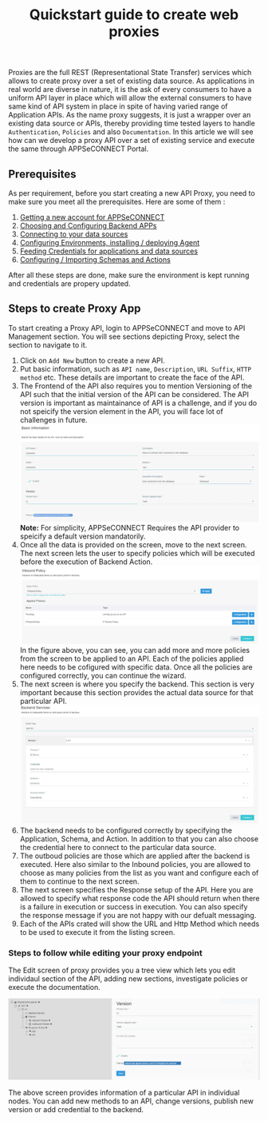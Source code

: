 ﻿---
title: "Quickstart guide to create web proxies"
toc: true
tag: developers
category: "API-Management"
weight: 5
menus: 
    quickstartapi: 
        icon: fa fa-gg
        category: "Quickstart"
        title: "Create Proxy endpoint" 
        identifier: quickstartproxy
---
Proxies are the full REST (Representational State Transfer) services which allows to create proxy
over a set of existing data source. As applications in real world are diverse in nature, it is the 
ask of every consumers to have a uniform API layer in place which will allow the external consumers 
to have same kind of API system in place in spite of having varied range of Application APIs. As the name
proxy suggests, it is just a wrapper over an existing data source or APIs, thereby providing time
tested layers to handle `Authentication`, `Policies` and also `Documentation`. In this article
we will see how can we develop a proxy API over a set of existing service and execute the same through
APPSeCONNECT Portal. 

## Prerequisites

As per requirement, before you start creating a new API Proxy, you need to make sure you meet all the 
prerequisites. Here are some of them : 

1. [Getting a new account for APPSeCONNECT]()
2. [Choosing and Configuring Backend APPs]()
3. [Connecting to your data sources]()
4. [Configuring Environments, installing / deploying Agent]()
5. [Feeding Credentials for applications and data sources]()
5. [Configuring / Importing Schemas and Actions]()

After all these steps are done, make sure the environment is kept running and credentials are propery updated. 

## Steps to create Proxy App

To start creating a Proxy API, login to APPSeCONNECT and move to API Management section. You will see sections 
depicting Proxy, select the section to navigate to it.

1. Click on `Add New` button to create a new API.
2. Put basic information, such as `API name`, `Description`, `URL Suffix`, `HTTP method` etc. These 
details are important to create the face of the API. 
3. The Frontend of the API also requires you to mention Versioning of the API such that the initial version 
of the API can be considered. The API version is important as maintainance of API is a challenge, and if you do
not speicify the version element in the API, you will face lot of challenges in future. 
![Api Frontend Configuration](/staticfiles/api-management/media/api-frontend-configuration.PNG)
**Note:** For simplicity, APPSeCONNECT Requires the API provider to speicify a default version mandatorily. 
4. Once all the data is provided on the screen, move to the next screen. The next screen lets the user 
to specify policies which will be executed before the execution of Backend Action.
![Inbound Policy Example](/staticfiles/api-management/media/inbound-policy-example.PNG)
In the figure above, you can see, you can add more and more policies from the screen to be applied to an API. Each
of the policies applied here needs to be cofigured with specific data. Once all the policies are configured correctly,
you can continue the wizard. 
5. The next screen is where you specify the backend. This section is very important because this section
provides the actual data source for that particular API. 
![Api Backend Configuration](/staticfiles/api-management/media/api-backend-configuration.PNG)
6. The backend needs to be configured correctly by specifying the Application, Schema, and Action. In addition to that
you can also choose the credential here to connect to the particular data source. 
7.  The outboud policies are those which are applied after the backend is executed. Here also similar to the Inbound 
policies, you are allowed to choose as many policies from the list as you want and configure each of them to continue 
to the next screen.
8. The next screen specifies the Response setup of the API. Here you are allowed to specify what response code the API 
should return when there is a failure in execution or success in execution. You can also specify the response message 
if you are not happy with our defualt messaging. 
9. Each of the APIs crated will show the URL and Http Method which needs to be used to execute it from the listing screen.

### Steps to follow while editing your proxy endpoint

The Edit screen of proxy provides you a tree view which lets you edit individaul section of the API, adding new sections,
investigate policies or execute the documentation.

![Proxy Api Edit Screen](/staticfiles/api-management/media/proxy-api-edit-screen.PNG)

The above screen provides information of a particular API in individual nodes. You can add new methods to an API,
change versions, publish new version or add credential to the backend. 


